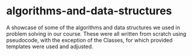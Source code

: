 # algorithms-and-data-structures

A showcase of some of the algorithms and data structures we used in problem solving in our course.
These were all written from scratch using pseudocode, with the exception of the Classes, for
which provided templates were used and adjusted.
